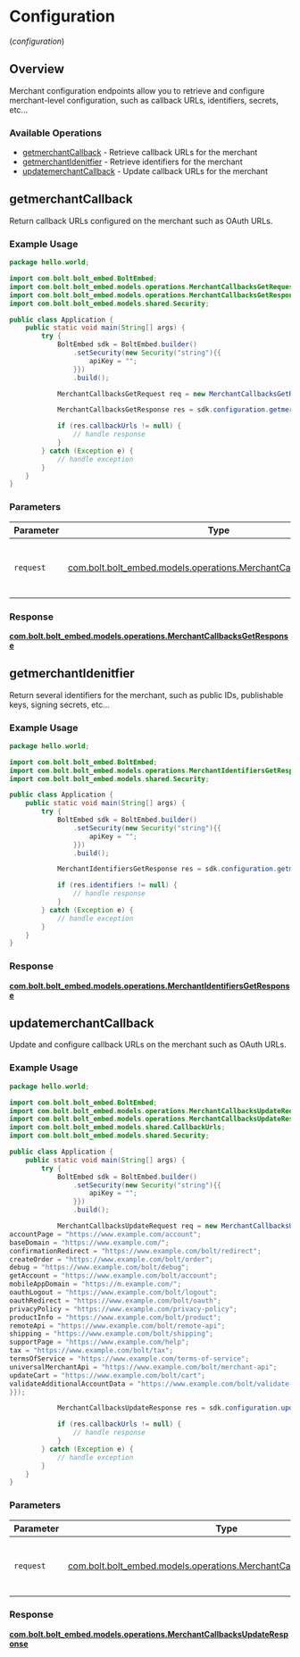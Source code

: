 # Configuration
(*configuration*)

## Overview

Merchant configuration endpoints allow you to retrieve and configure merchant-level
configuration, such as callback URLs, identifiers, secrets, etc...


### Available Operations

* [getmerchantCallback](#getmerchantcallback) - Retrieve callback URLs for the merchant
* [getmerchantIdenitfier](#getmerchantidenitfier) - Retrieve identifiers for the merchant
* [updatemerchantCallback](#updatemerchantcallback) - Update callback URLs for the merchant

## getmerchantCallback

Return callback URLs configured on the merchant such as OAuth URLs.


### Example Usage

```java
package hello.world;

import com.bolt.bolt_embed.BoltEmbed;
import com.bolt.bolt_embed.models.operations.MerchantCallbacksGetRequest;
import com.bolt.bolt_embed.models.operations.MerchantCallbacksGetResponse;
import com.bolt.bolt_embed.models.shared.Security;

public class Application {
    public static void main(String[] args) {
        try {
            BoltEmbed sdk = BoltEmbed.builder()
                .setSecurity(new Security("string"){{
                    apiKey = "";
                }})
                .build();

            MerchantCallbacksGetRequest req = new MerchantCallbacksGetRequest("string");            

            MerchantCallbacksGetResponse res = sdk.configuration.getmerchantCallback(req);

            if (res.callbackUrls != null) {
                // handle response
            }
        } catch (Exception e) {
            // handle exception
        }
    }
}
```

### Parameters

| Parameter                                                                                                                   | Type                                                                                                                        | Required                                                                                                                    | Description                                                                                                                 |
| --------------------------------------------------------------------------------------------------------------------------- | --------------------------------------------------------------------------------------------------------------------------- | --------------------------------------------------------------------------------------------------------------------------- | --------------------------------------------------------------------------------------------------------------------------- |
| `request`                                                                                                                   | [com.bolt.bolt_embed.models.operations.MerchantCallbacksGetRequest](../../models/operations/MerchantCallbacksGetRequest.md) | :heavy_check_mark:                                                                                                          | The request object to use for the request.                                                                                  |


### Response

**[com.bolt.bolt_embed.models.operations.MerchantCallbacksGetResponse](../../models/operations/MerchantCallbacksGetResponse.md)**


## getmerchantIdenitfier

Return several identifiers for the merchant, such as public IDs, publishable keys, signing secrets, etc...

### Example Usage

```java
package hello.world;

import com.bolt.bolt_embed.BoltEmbed;
import com.bolt.bolt_embed.models.operations.MerchantIdentifiersGetResponse;
import com.bolt.bolt_embed.models.shared.Security;

public class Application {
    public static void main(String[] args) {
        try {
            BoltEmbed sdk = BoltEmbed.builder()
                .setSecurity(new Security("string"){{
                    apiKey = "";
                }})
                .build();

            MerchantIdentifiersGetResponse res = sdk.configuration.getmerchantIdenitfier();

            if (res.identifiers != null) {
                // handle response
            }
        } catch (Exception e) {
            // handle exception
        }
    }
}
```


### Response

**[com.bolt.bolt_embed.models.operations.MerchantIdentifiersGetResponse](../../models/operations/MerchantIdentifiersGetResponse.md)**


## updatemerchantCallback

Update and configure callback URLs on the merchant such as OAuth URLs.


### Example Usage

```java
package hello.world;

import com.bolt.bolt_embed.BoltEmbed;
import com.bolt.bolt_embed.models.operations.MerchantCallbacksUpdateRequest;
import com.bolt.bolt_embed.models.operations.MerchantCallbacksUpdateResponse;
import com.bolt.bolt_embed.models.shared.CallbackUrls;
import com.bolt.bolt_embed.models.shared.Security;

public class Application {
    public static void main(String[] args) {
        try {
            BoltEmbed sdk = BoltEmbed.builder()
                .setSecurity(new Security("string"){{
                    apiKey = "";
                }})
                .build();

            MerchantCallbacksUpdateRequest req = new MerchantCallbacksUpdateRequest("string", new CallbackUrls(){{
accountPage = "https://www.example.com/account";
baseDomain = "https://www.example.com/";
confirmationRedirect = "https://www.example.com/bolt/redirect";
createOrder = "https://www.example.com/bolt/order";
debug = "https://www.example.com/bolt/debug";
getAccount = "https://www.example.com/bolt/account";
mobileAppDomain = "https://m.example.com/";
oauthLogout = "https://www.example.com/bolt/logout";
oauthRedirect = "https://www.example.com/bolt/oauth";
privacyPolicy = "https://www.example.com/privacy-policy";
productInfo = "https://www.example.com/bolt/product";
remoteApi = "https://www.example.com/bolt/remote-api";
shipping = "https://www.example.com/bolt/shipping";
supportPage = "https://www.example.com/help";
tax = "https://www.example.com/bolt/tax";
termsOfService = "https://www.example.com/terms-of-service";
universalMerchantApi = "https://www.example.com/bolt/merchant-api";
updateCart = "https://www.example.com/bolt/cart";
validateAdditionalAccountData = "https://www.example.com/bolt/validate-account";
}});            

            MerchantCallbacksUpdateResponse res = sdk.configuration.updatemerchantCallback(req);

            if (res.callbackUrls != null) {
                // handle response
            }
        } catch (Exception e) {
            // handle exception
        }
    }
}
```

### Parameters

| Parameter                                                                                                                         | Type                                                                                                                              | Required                                                                                                                          | Description                                                                                                                       |
| --------------------------------------------------------------------------------------------------------------------------------- | --------------------------------------------------------------------------------------------------------------------------------- | --------------------------------------------------------------------------------------------------------------------------------- | --------------------------------------------------------------------------------------------------------------------------------- |
| `request`                                                                                                                         | [com.bolt.bolt_embed.models.operations.MerchantCallbacksUpdateRequest](../../models/operations/MerchantCallbacksUpdateRequest.md) | :heavy_check_mark:                                                                                                                | The request object to use for the request.                                                                                        |


### Response

**[com.bolt.bolt_embed.models.operations.MerchantCallbacksUpdateResponse](../../models/operations/MerchantCallbacksUpdateResponse.md)**

